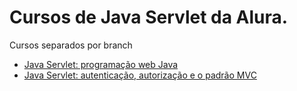 # Cursos de Java Servlet da Alura.

Cursos separados por branch
- [Java Servlet: programação web Java](https://cursos.alura.com.br/course/servlets-fundamentos-programacao-web-java)
- [Java Servlet: autenticação, autorização e o padrão MVC](https://cursos.alura.com.br/course/servlet-autenticacao-autorizacao-mvc)
